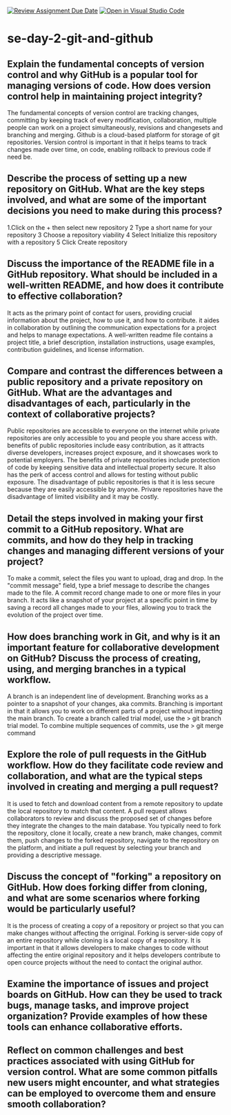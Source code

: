[![Review Assignment Due Date](https://classroom.github.com/assets/deadline-readme-button-22041afd0340ce965d47ae6ef1cefeee28c7c493a6346c4f15d667ab976d596c.svg)](https://classroom.github.com/a/8wgCKhpZ)
[![Open in Visual Studio Code](https://classroom.github.com/assets/open-in-vscode-2e0aaae1b6195c2367325f4f02e2d04e9abb55f0b24a779b69b11b9e10269abc.svg)](https://classroom.github.com/online_ide?assignment_repo_id=18458606&assignment_repo_type=AssignmentRepo)
# se-day-2-git-and-github
## Explain the fundamental concepts of version control and why GitHub is a popular tool for managing versions of code. How does version control help in maintaining project integrity?
The fundamental concepts of version control are tracking changes, committing by keeping track of every modification,  collaboration, multiple people can work on a project simultaneously, revisions and changesets and branching and merging. Github is a cloud-based platform for storage of git repositories. Version control is important in that it helps teams to track changes made over time, on code, enabling rollback to previous code if need be.

## Describe the process of setting up a new repository on GitHub. What are the key steps involved, and what are some of the important decisions you need to make during this process?
1.Click on the + then select new repository
2 Type a short name for your repository
3 Choose a repository viability
4 Select Initialize this repository with a repository
5 Click Create repository

## Discuss the importance of the README file in a GitHub repository. What should be included in a well-written README, and how does it contribute to effective collaboration? 
It acts as the primary point of contact for users, providing crucial information about the project, how to use it, and how to contribute.  it aides in collaboration by outlining the communication expectations for a project and helps to manage expectations. A well-written readme file contains a project title, a brief description, installation instructions, usage examples, contribution guidelines, and license information. 

## Compare and contrast the differences between a public repository and a private repository on GitHub. What are the advantages and disadvantages of each, particularly in the context of collaborative projects? 
Public repositories are accessible to everyone on the internet while private repositories are only accessible to you and people you share access with. benefits of public repositories include easy contribution, as it attracts diverse developers, increases project exposure, and it showcases work to potential employers. The benefits of private repositories include protection of code by keeping sensitive data and intellectual property secure. It also has the perk of access control and allows for testing without public exposure. The disadvantage of public repositories is that it is less secure because they are easily accessible by anyone. Privare repositories have the disadvantage of limited visibility and it may be costly.

## Detail the steps involved in making your first commit to a GitHub repository. What are commits, and how do they help in tracking changes and managing different versions of your project?
To make a commit, select the files you want to upload, drag and drop. In the "commit message" field, type a brief message to describe the changes made to the file. A commit record change made to one or more files in your branch. It acts like a snapshot of your project at a specific point in time by saving a record all changes made to your files, allowing you to track the evolution of the project over time.

## How does branching work in Git, and why is it an important feature for collaborative development on GitHub? Discuss the process of creating, using, and merging branches in a typical workflow.
A branch is an independent line of development. Branching works as a pointer to a snapshot of your changes, aka commits. Branching is important in that it allows you to work on different parts of a project without impacting the main branch. To create a branch called trial model, use the > git branch trial model. To combine multiple sequences of commits, use the > git merge command

## Explore the role of pull requests in the GitHub workflow. How do they facilitate code review and collaboration, and what are the typical steps involved in creating and merging a pull request?
It is used to fetch and download content from a remote repository to update the local repository to match that content. A pull request allows collaborators to review and discuss the proposed set of changes before they integrate the changes to the main database. You typically need to fork the repository, clone it locally, create a new branch, make changes, commit them, push changes to the forked repository, navigate to the  repository on the platform, and initiate a pull request by selecting your branch and providing a descriptive message.

## Discuss the concept of "forking" a repository on GitHub. How does forking differ from cloning, and what are some scenarios where forking would be particularly useful?
It is the process of creating a copy of a repository or project so that you can make changes without affecting the orriginal. Forking is server-side copy of an entire repository while cloning is a local copy of a repository. It is important in that it allows developers to make changes to code without affecting the entire original repository and it helps developers contribute to open cource projects without the need to contact the original author.

## Examine the importance of issues and project boards on GitHub. How can they be used to track bugs, manage tasks, and improve project organization? Provide examples of how these tools can enhance collaborative efforts.


## Reflect on common challenges and best practices associated with using GitHub for version control. What are some common pitfalls new users might encounter, and what strategies can be employed to overcome them and ensure smooth collaboration?
